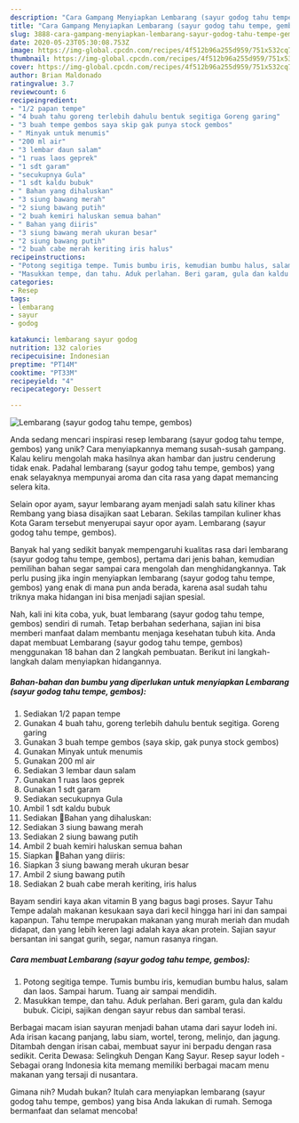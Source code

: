 ```yaml
---
description: "Cara Gampang Menyiapkan Lembarang (sayur godog tahu tempe, gembos) Anti Gagal"
title: "Cara Gampang Menyiapkan Lembarang (sayur godog tahu tempe, gembos) Anti Gagal"
slug: 3888-cara-gampang-menyiapkan-lembarang-sayur-godog-tahu-tempe-gembos-anti-gagal
date: 2020-05-23T05:30:08.753Z
image: https://img-global.cpcdn.com/recipes/4f512b96a255d959/751x532cq70/lembarang-sayur-godog-tahu-tempe-gembos-foto-resep-utama.jpg
thumbnail: https://img-global.cpcdn.com/recipes/4f512b96a255d959/751x532cq70/lembarang-sayur-godog-tahu-tempe-gembos-foto-resep-utama.jpg
cover: https://img-global.cpcdn.com/recipes/4f512b96a255d959/751x532cq70/lembarang-sayur-godog-tahu-tempe-gembos-foto-resep-utama.jpg
author: Brian Maldonado
ratingvalue: 3.7
reviewcount: 6
recipeingredient:
- "1/2 papan tempe"
- "4 buah tahu goreng terlebih dahulu bentuk segitiga Goreng garing"
- "3 buah tempe gembos saya skip gak punya stock gembos"
- " Minyak untuk menumis"
- "200 ml air"
- "3 lembar daun salam"
- "1 ruas laos geprek"
- "1 sdt garam"
- "secukupnya Gula"
- "1 sdt kaldu bubuk"
- " Bahan yang dihaluskan"
- "3 siung bawang merah"
- "2 siung bawang putih"
- "2 buah kemiri haluskan semua bahan"
- " Bahan yang diiris"
- "3 siung bawang merah ukuran besar"
- "2 siung bawang putih"
- "2 buah cabe merah keriting iris halus"
recipeinstructions:
- "Potong segitiga tempe. Tumis bumbu iris, kemudian bumbu halus, salam dan laos. Sampai harum. Tuang air sampai mendidih."
- "Masukkan tempe, dan tahu. Aduk perlahan. Beri garam, gula dan kaldu bubuk. Cicipi, sajikan dengan sayur rebus dan sambal terasi."
categories:
- Resep
tags:
- lembarang
- sayur
- godog

katakunci: lembarang sayur godog 
nutrition: 132 calories
recipecuisine: Indonesian
preptime: "PT14M"
cooktime: "PT33M"
recipeyield: "4"
recipecategory: Dessert

---
```



![Lembarang (sayur godog tahu tempe, gembos)](https://img-global.cpcdn.com/recipes/4f512b96a255d959/751x532cq70/lembarang-sayur-godog-tahu-tempe-gembos-foto-resep-utama.jpg)

Anda sedang mencari inspirasi resep lembarang (sayur godog tahu tempe, gembos) yang unik? Cara menyiapkannya memang susah-susah gampang. Kalau keliru mengolah maka hasilnya akan hambar dan justru cenderung tidak enak. Padahal lembarang (sayur godog tahu tempe, gembos) yang enak selayaknya mempunyai aroma dan cita rasa yang dapat memancing selera kita.

Selain opor ayam, sayur lembarang ayam menjadi salah satu kiliner khas Rembang yang biasa disajikan saat Lebaran. Sekilas tampilan kuliner khas Kota Garam tersebut menyerupai sayur opor ayam. Lembarang (sayur godog tahu tempe, gembos).

Banyak hal yang sedikit banyak mempengaruhi kualitas rasa dari lembarang (sayur godog tahu tempe, gembos), pertama dari jenis bahan, kemudian pemilihan bahan segar sampai cara mengolah dan menghidangkannya. Tak perlu pusing jika ingin menyiapkan lembarang (sayur godog tahu tempe, gembos) yang enak di mana pun anda berada, karena asal sudah tahu triknya maka hidangan ini bisa menjadi sajian spesial.


Nah, kali ini kita coba, yuk, buat lembarang (sayur godog tahu tempe, gembos) sendiri di rumah. Tetap berbahan sederhana, sajian ini bisa memberi manfaat dalam membantu menjaga kesehatan tubuh kita. Anda dapat membuat Lembarang (sayur godog tahu tempe, gembos) menggunakan 18 bahan dan 2 langkah pembuatan. Berikut ini langkah-langkah dalam menyiapkan hidangannya.

<!--inarticleads1-->

##### Bahan-bahan dan bumbu yang diperlukan untuk menyiapkan Lembarang (sayur godog tahu tempe, gembos):

1. Sediakan 1/2 papan tempe
1. Gunakan 4 buah tahu, goreng terlebih dahulu bentuk segitiga. Goreng garing
1. Gunakan 3 buah tempe gembos (saya skip, gak punya stock gembos)
1. Gunakan  Minyak untuk menumis
1. Gunakan 200 ml air
1. Sediakan 3 lembar daun salam
1. Gunakan 1 ruas laos geprek
1. Gunakan 1 sdt garam
1. Sediakan secukupnya Gula
1. Ambil 1 sdt kaldu bubuk
1. Sediakan  🌺Bahan yang dihaluskan:
1. Sediakan 3 siung bawang merah
1. Sediakan 2 siung bawang putih
1. Ambil 2 buah kemiri haluskan semua bahan
1. Siapkan  🌺Bahan yang diiris:
1. Siapkan 3 siung bawang merah ukuran besar
1. Ambil 2 siung bawang putih
1. Sediakan 2 buah cabe merah keriting, iris halus


Bayam sendiri kaya akan vitamin B yang bagus bagi proses. Sayur Tahu Tempe adalah makanan kesukaan saya dari kecil hingga hari ini dan sampai kapanpun. Tahu tempe merupakan makanan yang murah meriah dan mudah didapat, dan yang lebih keren lagi adalah kaya akan protein. Sajian sayur bersantan ini sangat gurih, segar, namun rasanya ringan. 

<!--inarticleads2-->

##### Cara membuat Lembarang (sayur godog tahu tempe, gembos):

1. Potong segitiga tempe. Tumis bumbu iris, kemudian bumbu halus, salam dan laos. Sampai harum. Tuang air sampai mendidih.
1. Masukkan tempe, dan tahu. Aduk perlahan. Beri garam, gula dan kaldu bubuk. Cicipi, sajikan dengan sayur rebus dan sambal terasi.


Berbagai macam isian sayuran menjadi bahan utama dari sayur lodeh ini. Ada irisan kacang panjang, labu siam, wortel, terong, melinjo, dan jagung. Ditambah dengan irisan cabai, membuat sayur ini berpadu dengan rasa sedikit. Cerita Dewasa: Selingkuh Dengan Kang Sayur. Resep sayur lodeh - Sebagai orang Indonesia kita memang memiliki berbagai macam menu makanan yang tersaji di nusantara. 

Gimana nih? Mudah bukan? Itulah cara menyiapkan lembarang (sayur godog tahu tempe, gembos) yang bisa Anda lakukan di rumah. Semoga bermanfaat dan selamat mencoba!
